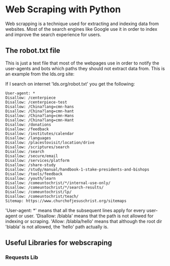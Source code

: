 # Web Scraping with Python

Web scrapping is a technique used for extracting and indexing data from websites. Most of the search engines like Google use it in order to index and improve the search experience for users.

## The robot.txt file

This is just a text file that most of the webpages use in order to notify the user-agents and bots which paths they should not extract data from. This is an example from the lds.org site:

If I search on internet 'lds.org/robot.txt' you get the following:

```
User-agent: *
Disallow: /centerpiece
Disallow: /centerpiece-test
Disallow: /China?lang=cmn-hans
Disallow: /China?lang=cmn-hant
Disallow: /China?lang=cmn-Hans
Disallow: /China?lang=cmn-Hant
Disallow: /donations
Disallow: /feedback
Disallow: /institutes/calendar
Disallow: /languages
Disallow: /placestovisit/location/drive
Disallow: /scriptures/search
Disallow: /search
Disallow: /secure/email
Disallow: /services/platform
Disallow: /share-study
Disallow: /study/manual/handbook-1-stake-presidents-and-bishops
Disallow: /tools/feedback
Disallow: /youth/learn
Disallow: /comeuntochrist/*/internal-use-only/
Disallow: /comeuntochrist/*/search-results/
Disallow: /comeuntochrist/lp/
Disallow: /comeuntochrist/teach/
Sitemap: https://www.churchofjesuschrist.org/sitemaps
```

'User-agent: \*' means that all the subsequent lines apply for every user-agent or user.
'Disallow: /blabla' means that the path is not allowed for indexing or scraping. 
'Allow: /blabla/hello' means that although the root dir 'blabla' is not allowed, the 'hello' path actually is.


## Useful Libraries for webscraping

### Requests Lib


